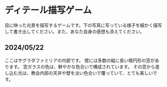 # ディテール描写ゲーム
目に映った光景を描写するゲームです。下の写真に写っている様子を細かく描写して書き出してください。また、あなた自身の感想も添えてください。

## 2024/05/22
ここはサグラダファミリアの内部です。
壁には多数の縦に長い楕円形の窓があります。
窓ガラスの色は、鮮やかな色合いで構成されています。
その窓から差し込む光は、教会内部の天井や壁を淡い色合いで覆っていて、とても美しいです。


